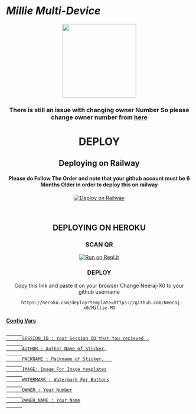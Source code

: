 
# *Millie Multi-Device*

<div align="center"> 
  <img border-radius: 15px src="https://camo.githubusercontent.com/3ba5a023cf846f6c3f3c5587e0673cec48fe71bb764bbb6014267a02abc01df5/68747470733a2f2f74656c656772612e70682f66696c652f3735316261623361343635626265323530303934382e6a7067" width="200" height="200"/>


<div align="center">

### There is still an issue with changing owner Number So please change owner number from [here](https://github.com/Neeraj-x0/Millie-MD/blob/main/config.js#L22)
  
# DEPLOY

## Deploying on Railway 

#### Please do Follow The Order and note that your github account must be 6 Months Older in order to deploy this on railway
  
   
   [![Deploy on Railway](https://railway.app/button.svg)](https://neeraj-x0.github.io/Millie-MD/)

<br>
  
## DEPLOYING ON HEROKU
  
### SCAN QR

[![Run on Repl.it](https://repl.it/badge/github/quiec/whatsAlfa)](https://bit.ly/Millie-QR)

### DEPLOY

  Copy this link and paste it on your browser Change Neeraj-X0 to your github username <br>
```
  https://heroku.com/deploy?template=https://github.com/Neeraj-x0/Millie-MD
```  
      
<div align="left">
   

#### <u>Config Vars<u>
      
```
      
      SESSION_ID : Your Session ID that You recieved ,
      
      AUTHOR : Author Name of Sticker,
      
      PACKNAME : Packname of Sticker,   
      
      IMAGE: Image For Image templates
      
      WATERMARK : Watermark For Buttons
      
      OWNER : Your Number
      
      OWNER_NAME : Your Name
      
```

</div>

  

